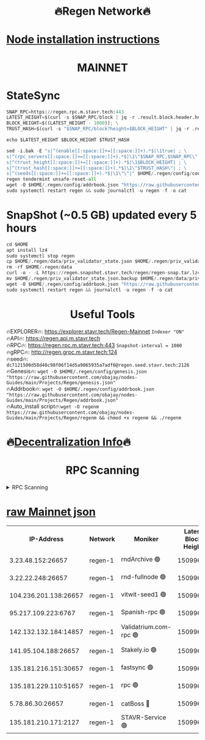 <h1 align="center"> 🔥Regen Network🔥</h1>

[Node installation instructions](https://github.com/obajay/nodes-Guides/tree/main/Projects/Regen)
=
<h1 align="center"> MAINNET</h1>

# StateSync
```python
SNAP_RPC=https://regen.rpc.m.stavr.tech:443
LATEST_HEIGHT=$(curl -s $SNAP_RPC/block | jq -r .result.block.header.height); \
BLOCK_HEIGHT=$((LATEST_HEIGHT - 1000)); \
TRUST_HASH=$(curl -s "$SNAP_RPC/block?height=$BLOCK_HEIGHT" | jq -r .result.block_id.hash)

echo $LATEST_HEIGHT $BLOCK_HEIGHT $TRUST_HASH

sed -i.bak -E "s|^(enable[[:space:]]+=[[:space:]]+).*$|\1true| ; \
s|^(rpc_servers[[:space:]]+=[[:space:]]+).*$|\1\"$SNAP_RPC,$SNAP_RPC\"| ; \
s|^(trust_height[[:space:]]+=[[:space:]]+).*$|\1$BLOCK_HEIGHT| ; \
s|^(trust_hash[[:space:]]+=[[:space:]]+).*$|\1\"$TRUST_HASH\"| ; \
s|^(seeds[[:space:]]+=[[:space:]]+).*$|\1\"\"|" $HOME/.regen/config/config.toml
regen tendermint unsafe-reset-all
wget -O $HOME/.regen/config/addrbook.json "https://raw.githubusercontent.com/obajay/nodes-Guides/main/Projects/Regen/addrbook.json"
sudo systemctl restart regen && sudo journalctl -u regen -f -o cat
```
# SnapShot (~0.5 GB) updated every 5 hours
```python
cd $HOME
apt install lz4
sudo systemctl stop regen
cp $HOME/.regen/data/priv_validator_state.json $HOME/.regen/priv_validator_state.json.backup
rm -rf $HOME/.regen/data
curl -o - -L https://regen.snapshot.stavr.tech/regen/regen-snap.tar.lz4 | lz4 -c -d - | tar -x -C $HOME/.regen --strip-components 2
mv $HOME/.regen/priv_validator_state.json.backup $HOME/.regen/data/priv_validator_state.json
wget -O $HOME/.regen/config/addrbook.json "https://raw.githubusercontent.com/obajay/nodes-Guides/main/Projects/Regen/addrbook.json"
sudo systemctl restart regen && journalctl -u regen -f -o cat
```

 <h1 align="center"> Useful Tools</h1>

🔥EXPLORER🔥:     https://explorer.stavr.tech/Regen-Mainnet        `Indexer "ON"` \
🔥API🔥:          https://regen.api.m.stavr.tech \
🔥RPC🔥:          https://regen.rpc.m.stavr.tech:443              `Snapshot-interval = 1000` \
🔥gRPC🔥:         http://regen.grpc.m.stavr.tech:124 \
🔥seed🔥:      `dc7121500d58d40c98f06f14d5a9065935a7adf6@regen.seed.stavr.tech:2126` \
🔥Genesis🔥:   `wget -O $HOME/.regen/config/genesis.json "https://raw.githubusercontent.com/obajay/nodes-Guides/main/Projects/Regen/genesis.json"` \
🔥Addrbook🔥:  `wget -O $HOME/.regen/config/addrbook.json "https://raw.githubusercontent.com/obajay/nodes-Guides/main/Projects/Regen/addrbook.json"` \
🔥Auto_install script🔥:`wget -O regenm https://raw.githubusercontent.com/obajay/nodes-Guides/main/Projects/Regen/regenm && chmod +x regenm && ./regenm`

🔥[Decentralization Info](https://github.com/obajay/StateSync-snapshots/tree/main/Projects/Regen/Decentralization)🔥
=
<h1 align="center"> RPC Scanning</h1>

<details>
<summary>RPC Scanning</summary>

<h2 align="center"> We scan nodes in real time every 4 hours. And we provide the final result of RPC endpoints.
We cannot influence the operation of these nodes in any way. </h2>


```python
If Voting Power is higher than 0 --> then the Node is a validator of the network and may be subject to attack and be a potential threat to the chain.
```
```python
We marked such validators with a red symbol
```

</details>

[raw Mainnet json](https://rpc-check.regenm.stavr.tech/regenm/rpc-regenm-result.json)
=


<table><tr><th>IP-Address</th><th>Network</th><th>Moniker</th><th>Latest Block Height</th><th>Earliest Block Height</th><th>Catching Up</th><th>Tx Index</th><th>Voting Power</th><th>Scan Time</th></tr><tr><td>3.23.48.152:26657</td><td>regen-1</td><td>rndArchive 🟢</td><td>15099672</td><td>1</td><td>False</td><td>on</td><td>0</td><td>2024-03-13T06:00:00.089881014UTC</td></tr><tr><td>3.22.22.248:26657</td><td>regen-1</td><td>rnd-fullnode 🟢</td><td>15099669</td><td>4134001</td><td>False</td><td>on</td><td>0</td><td>2024-03-13T05:59:45.126332323UTC</td></tr><tr><td>104.236.201.138:26657</td><td>regen-1</td><td>vitwit-seed1 🟢</td><td>15099656</td><td>8943001</td><td>False</td><td>on</td><td>0</td><td>2024-03-13T05:58:24.164278750UTC</td></tr><tr><td>95.217.109.223:6767</td><td>regen-1</td><td>Spanish-rpc 🟢</td><td>15099683</td><td>10068001</td><td>False</td><td>on</td><td>0</td><td>2024-03-13T06:01:03.301883665UTC</td></tr><tr><td>142.132.132.184:14857</td><td>regen-1</td><td>Validatrium.com-rpc 🟢</td><td>15099683</td><td>11175001</td><td>False</td><td>on</td><td>0</td><td>2024-03-13T06:01:07.582174213UTC</td></tr><tr><td>141.95.104.188:26657</td><td>regen-1</td><td>Stakely.io 🟢</td><td>15099665</td><td>13442501</td><td>False</td><td>on</td><td>0</td><td>2024-03-13T05:59:21.851190841UTC</td></tr><tr><td>135.181.216.151:30657</td><td>regen-1</td><td>fastsync 🟢</td><td>15099675</td><td>14457001</td><td>False</td><td>off</td><td>0</td><td>2024-03-13T06:00:17.571627427UTC</td></tr><tr><td>135.181.229.110:51657</td><td>regen-1</td><td>rpc 🟢</td><td>15099664</td><td>14844001</td><td>False</td><td>on</td><td>0</td><td>2024-03-13T05:59:12.836854153UTC</td></tr><tr><td>5.78.86.30:26657</td><td>regen-1</td><td>catBoss 🔴</td><td>15099694</td><td>14962001</td><td>False</td><td>on</td><td>9026427278</td><td>2024-03-13T06:02:11.295869320UTC</td></tr><tr><td>135.181.210.171:2127</td><td>regen-1</td><td>STAVR-Service 🟢</td><td>15099697</td><td>15097001</td><td>False</td><td>on</td><td>0</td><td>2024-03-13T06:02:25.871794062UTC</td></tr></table>